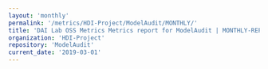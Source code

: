 ```yaml
---
layout: 'monthly'
permalink: '/metrics/HDI-Project/ModelAudit/MONTHLY/'
title: 'DAI Lab OSS Metrics Metrics report for ModelAudit | MONTHLY-REPORT-2019-03-01'
organization: 'HDI-Project'
repository: 'ModelAudit'
current_date: '2019-03-01'
---
```

